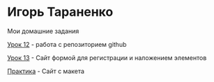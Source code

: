 # Игорь Тараненко
Мои домашние задания

[Урок 12](http://igortaranenko.github.io/github/less_12/ "Моя готовая домашка") - работа с репозиторием github

[Урок 13](https://igortaranenko.github.io/Less_13/ "Урок №13") - Сайт формой для регистрации и наложением элементов

[Практика](https://igortaranenko.github.io/Practice "Практика") - Сайт с макета


